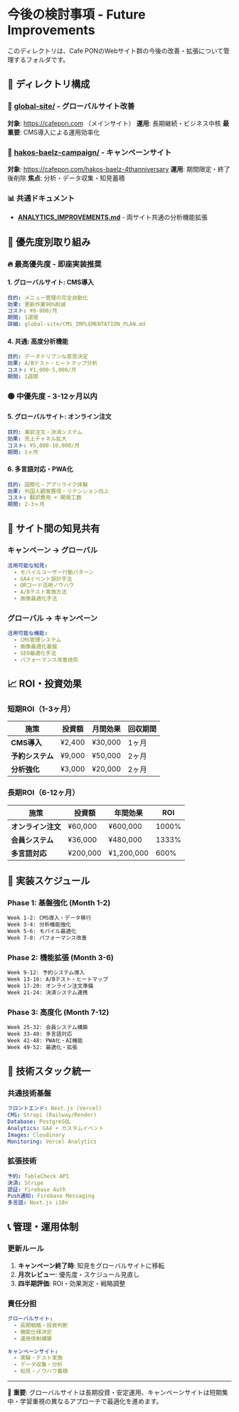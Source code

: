 # 今後の検討事項 - Future Improvements

このディレクトリは、Cafe PONのWebサイト群の今後の改善・拡張について管理するフォルダです。

## 📁 **ディレクトリ構成**

### 🏪 **[global-site/](./global-site/)** - グローバルサイト改善
**対象**: https://cafepon.com （メインサイト）
**運用**: 長期継続・ビジネス中核
**最重要**: CMS導入による運用効率化

### 🎪 **[hakos-baelz-campaign/](./hakos-baelz-campaign/)** - キャンペーンサイト
**対象**: https://cafepon.com/hakos-baelz-4thanniversary
**運用**: 期間限定・終了後削除
**焦点**: 分析・データ収集・知見蓄積

### 📊 **共通ドキュメント**
- **[ANALYTICS_IMPROVEMENTS.md](./ANALYTICS_IMPROVEMENTS.md)** - 両サイト共通の分析機能拡張

## 🎯 **優先度別取り組み**

### 🔥 **最高優先度** - 即座実装推奨

#### **1. グローバルサイト: CMS導入**
```yaml
目的: メニュー管理の完全自動化
効果: 更新作業90%削減
コスト: ¥0-800/月
期間: 1週間
詳細: global-site/CMS_IMPLEMENTATION_PLAN.md
```


#### **4. 共通: 高度分析機能**
```yaml
目的: データドリブンな意思決定
効果: A/Bテスト・ヒートマップ分析
コスト: ¥1,000-5,000/月
期間: 1週間
```

### 🟢 **中優先度** - 3-12ヶ月以内

#### **5. グローバルサイト: オンライン注文**
```yaml
目的: 事前注文・決済システム
効果: 売上チャネル拡大
コスト: ¥5,000-10,000/月
期間: 1ヶ月
```

#### **6. 多言語対応・PWA化**
```yaml
目的: 国際化・アプリライク体験
効果: 外国人顧客獲得・リテンション向上
コスト: 翻訳費用 + 開発工数
期間: 2-3ヶ月
```

## 🔄 **サイト間の知見共有**

### **キャンペーン → グローバル**
```yaml
活用可能な知見:
  - モバイルユーザー行動パターン
  - GA4イベント設計手法
  - QRコード活用ノウハウ
  - A/Bテスト実施方法
  - 画像最適化手法
```

### **グローバル → キャンペーン**
```yaml
活用可能な機能:
  - CMS管理システム
  - 画像最適化基盤
  - SEO最適化手法
  - パフォーマンス改善技術
```

## 📈 **ROI・投資効果**

### **短期ROI（1-3ヶ月）**
| 施策 | 投資額 | 月間効果 | 回収期間 |
|------|--------|----------|----------|
| **CMS導入** | ¥2,400 | ¥30,000 | 1ヶ月 |
| **予約システム** | ¥9,000 | ¥50,000 | 2ヶ月 |
| **分析強化** | ¥3,000 | ¥20,000 | 2ヶ月 |

### **長期ROI（6-12ヶ月）**
| 施策 | 投資額 | 年間効果 | ROI |
|------|--------|----------|-----|
| **オンライン注文** | ¥60,000 | ¥600,000 | 1000% |
| **会員システム** | ¥36,000 | ¥480,000 | 1333% |
| **多言語対応** | ¥200,000 | ¥1,200,000 | 600% |

## 📅 **実装スケジュール**

### **Phase 1: 基盤強化** (Month 1-2)
```bash
Week 1-2: CMS導入・データ移行
Week 3-4: 分析機能強化
Week 5-6: モバイル最適化
Week 7-8: パフォーマンス改善
```

### **Phase 2: 機能拡張** (Month 3-6)
```bash
Week 9-12: 予約システム導入
Week 13-16: A/Bテスト・ヒートマップ
Week 17-20: オンライン注文準備
Week 21-24: 決済システム連携
```

### **Phase 3: 高度化** (Month 7-12)
```bash
Week 25-32: 会員システム構築
Week 33-40: 多言語対応
Week 41-48: PWA化・AI機能
Week 49-52: 最適化・拡張
```

## 🔧 **技術スタック統一**

### **共通技術基盤**
```yaml
フロントエンド: Next.js (Vercel)
CMS: Strapi (Railway/Render)
Database: PostgreSQL
Analytics: GA4 + カスタムイベント
Images: Cloudinary
Monitoring: Vercel Analytics
```

### **拡張技術**
```yaml
予約: TableCheck API
決済: Stripe
認証: Firebase Auth
Push通知: Firebase Messaging
多言語: Next.js i18n
```

## 📞 **管理・運用体制**

### **更新ルール**
1. **キャンペーン終了時**: 知見をグローバルサイトに移転
2. **月次レビュー**: 優先度・スケジュール見直し
3. **四半期評価**: ROI・効果測定・戦略調整

### **責任分担**
```yaml
グローバルサイト:
  - 長期戦略・投資判断
  - 機能仕様決定
  - 運用体制構築

キャンペーンサイト:
  - 実験・テスト実施
  - データ収集・分析
  - 知見・ノウハウ蓄積
```

---

🎯 **重要**: グローバルサイトは長期投資・安定運用、キャンペーンサイトは短期集中・学習重視の異なるアプローチで最適化を進めます。